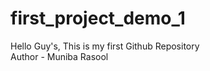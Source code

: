 # first_project_demo_1
Hello Guy's,  This is my first Github Repository
<br>
Author - Muniba Rasool 


